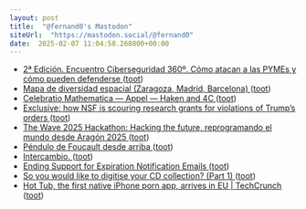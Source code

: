 ```yaml
---
layout: post
title:  "@fernand0's Mastodon"
siteUrl:  "https://mastodon.social/@fernand0"
date:  2025-02-07 11:04:58.268000+00:00
---
```

*  [2ª Edición. Encuentro Ciberseguridad 360º. Cómo atacan a las PYMEs y cómo pueden defenderse ](https://mkt.sarenet.es/lpciberseguridad360202) ([toot](https://mastodon.social/@fernand0/113962273883270112))
*  [Mapa de diversidad espacial (Zaragoza, Madrid, Barcelona)   ](https://pupc.unizar.es/webmapping/diversity/viewer_Diversidadespacial/index.html) ([toot](https://mastodon.social/@fernand0/113962096882855941))
*  [Celebratio Mathematica — Appel — Haken and 4C ](https://celebratio.org/Appel_KI/article/796) ([toot](https://mastodon.social/@fernand0/113961929382192166))
*  [Exclusive: how NSF is scouring research grants for violations of Trump’s orders ](https://www.nature.com/articles/d41586-025-00365-) ([toot](https://mastodon.social/@fernand0/113960914463470144))
*  [The Wave 2025 Hackathon: Hacking the future, reprogramando el mundo desde Aragón 2025 ](https://eina.unizar.es/noticia/wave-2025-hackathon-hacking-future-reprogramando-el-mundo-desde-aragon-202) ([toot](https://mastodon.social/@fernand0/113960324329555907))
*  [Péndulo de Foucault desde arriba ](https://www.flickr.com/photos/fernand0/54285490087) ([toot](https://mastodon.social/@fernand0/113960208772253368))
*  [Intercambio. ](https://avecesunafoto.wordpress.com/2025/02/06/intercambio) ([toot](https://mastodon.social/@fernand0/113958429678449586))
*  [Ending Support for Expiration Notification Emails ](https://letsencrypt.org/2025/01/22/ending-expiration-emails) ([toot](https://mastodon.social/@fernand0/113958357143481756))
*  [So you would like to digitise your CD collection? (Part 1) ](https://dev.to/fernand0/so-you-would-like-to-digitise-your-cd-collection-part-1-4i2) ([toot](https://mastodon.social/@fernand0/113958332362728888))
*  [Hot Tub, the first native iPhone porn app, arrives in EU \| TechCrunch ](https://techcrunch.com/2025/02/03/hot-tub-the-first-native-iphone-porn-app-arrives-in-eu) ([toot](https://mastodon.social/@fernand0/113958146680341251))
